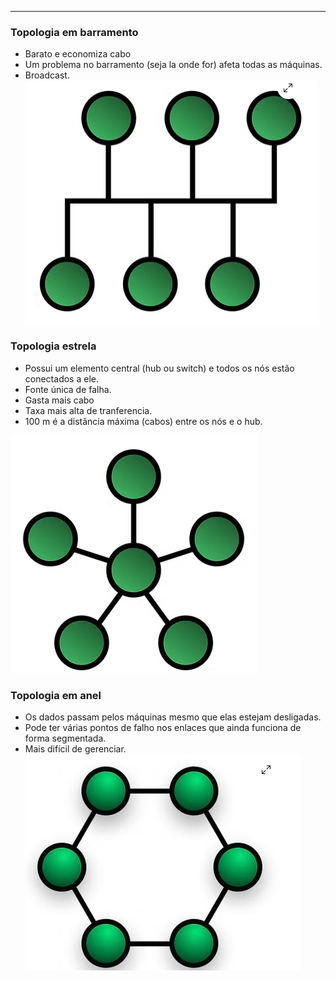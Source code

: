 
---
### **Topologia em barramento**
- Barato e economiza cabo
- Um problema no barramento (seja la onde for) afeta todas as máquinas.
- Broadcast.
![Pasted image 20250701164558](../../attachments/Pasted%20image%2020250701164558.png)
### **Topologia estrela**
- Possui um elemento central (hub ou switch) e todos os nós estão conectados a ele.
- Fonte única de falha.
- Gasta mais cabo
- Taxa mais alta de tranferencia.
- 100 m é a distância máxima (cabos) entre os nós e o hub.

![Pasted image 20250701164252](../../attachments/Pasted%20image%2020250701164252.png)
### **Topologia em anel**
- Os dados passam pelos máquinas mesmo que elas estejam desligadas.
- Pode ter várias pontos de falho nos enlaces que ainda funciona de forma segmentada.
- Mais difícil de gerenciar.
![Pasted image 20250701164839](../../attachments/Pasted%20image%2020250701164839.png)




